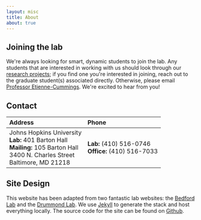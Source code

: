 ```yaml
---
layout: misc
title: About
about: true
---
```


## Joining the lab

<!-- TODO add pictures -->
We're always looking for smart, dynamic students to join the lab. Any students that are interested in working with us should look through our [research projects](/research); if you find one you're interested in joining, reach out to the graduate student(s) associated directly. Otherwise, please email [Professor Etienne-Cummings](/team/rec). We're excited to hear from you!

## Contact


| Address | Phone |
|:--------|:------|
| Johns Hopkins University <br> **Lab:** 401 Barton Hall <br> **Mailing:** 105 Barton Hall <br>  3400 N. Charles Street <br>  Baltimore, MD 21218 | **Lab:** (410) 516-0746 <br> **Office:** (410) 516-7033 |


## Site Design

This website has been adapted from two fantastic lab websites: the [Bedford Lab](https://bedford.io) and the [Drummond Lab](https://drummondlab.org). We use [Jekyll](https://jekyllrb.com) to generate the stack and host everything locally. The source code for the site can be found on [Github](https://github.com/csmslab/csmssite).
